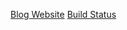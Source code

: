 [Blog Website](https://geekypanda.ml)
[Build Status](https://travis-ci.org/upendra-bajpai/upendra-bajpai.github.io.svg?branch=relese)
